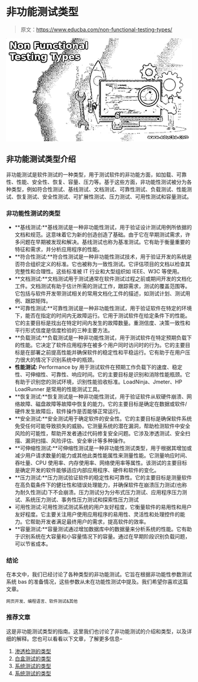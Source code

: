 # 非功能测试类型

> 原文：<https://www.educba.com/non-functional-testing-types/>

![Non Functional Testing Types](img/cee1917dbb87b90f6acfe3aa75005ee7.png)



## 非功能测试类型介绍

非功能测试是软件测试的一种类型，用于测试软件的非功能方面，如加载、可靠性、性能、安全性、恢复、容量、压力等。基于这些方面，非功能性测试被分为各种类型，例如符合性测试、基线测试、文档测试、可靠性测试、负载测试、性能测试、恢复测试、安全性测试、可扩展性测试、压力测试、可用性测试和容量测试。

### 非功能性测试的类型

*   **基线测试:**基线测试是一种非功能性测试，用于验证设计测试用例所依据的文档和规范。这意味着它为新的创造创造了基础。由于它在早期测试需求，许多问题在早期被发现和解决。基线测试也称为基准测试。它有助于衡量重要的特征和需求，并分析应用程序的性能。
*   **符合性测试:**符合性测试是一种非功能性测试技术，用于验证开发的系统是否符合组织定义的标准。它也被称为一致性测试。它评估项目的文档以检查其完整性和合理性。这些标准被 IT 行业和大型组织如 IEEE、W3C 等使用。
*   **文档测试:**文档测试用于测试通常在软件测试过程之前或期间开发的文档化工件。文档测试有助于估计所需的测试工作，跟踪需求，测试的覆盖范围等。它包括与软件开发带测试相关的常用文档化工件的描述，如测试计划、测试用例、跟踪矩阵。
*   **可靠性测试:**可靠性测试是一种非功能性测试，用于验证软件在特定的环境下，能否在指定的时间内无故障运行。它用于测试软件在给定条件下的性能。它的主要目标是找出在特定时间内发生的故障数量。重测信度、决策一致性和平行形式信度是信度检验的三种主要方法。
*   **负载测试:**负载测试是一种非功能性测试，用于测试软件在特定预期负载下的性能。它决定了软件应用程序在被多个用户同时访问时的行为。它的主要目标是在部署之前提高性能并确保软件的稳定性和平稳运行。它有助于在用户压力很大的情况下识别系统中的瓶颈。
*   **性能测试:** Performance by 用于测试软件在预期工作负载下的速度、稳定性、可伸缩性、可靠性、响应时间。它的主要目标是识别和消除性能瓶颈。它有助于识别您的测试环境，识别性能验收标准。LoadNinja、Jmeter、HP LoadRunner 是常用的性能测试工具。
*   **恢复测试:**恢复测试是一种非功能性测试，用于验证软件从软硬件崩溃、网络故障、磁盘故障等故障中恢复的能力。它的主要目标是确定在数据或软件/硬件发生故障后，软件操作是否能够正常运行。
*   **安全测试:**安全测试用于确定软件的安全性。它的主要目标是确保软件系统免受任何可能导致损失的威胁。它测量系统的潜在漏洞，帮助检测软件中安全风险的可能性，帮助开发者通过代码修复安全问题。它涉及渗透测试、安全扫描、漏洞扫描、风险评估、安全审计等多种操作。
*   **可伸缩性测试:**可伸缩性测试是一种非功能性测试类型，用于根据其增加或减少用户请求数量的能力或其他此类性能属性来测量性能。它测量响应时间、吞吐量、CPU 使用率、内存使用率、网络使用率等属性。该测试的主要目标是确定开发的软件能够适应内部应用程序、硬件和软件的变化。
*   **压力测试:**压力测试验证软件的稳定性和可靠性。它的主要目标是测量软件在高负载条件下的健壮性和错误处理能力，并确保软件在崩溃压力测试(也称为耐久性测试)下不会崩溃。压力测试分为分布式压力测试、应用程序压力测试、系统压力测试、事务性压力测试和探索性压力测试
*   可用性测试:可用性测试测试系统的用户友好程度，它衡量软件的易用性和用户友好程度。它主要关注用户使用应用程序的易用性、灵活性和处理控件的能力。它帮助开发者满足最终用户的需求，提高软件的效率。
*   **容量测试:**容量测试通过增加数据库中的数据量来分析系统的性能。它有助于识别系统在大容量和小容量情况下的容量。通过在早期阶段识别负载问题，可以节省成本。

### 结论

在本文中，我们已经讨论了各种类型的非功能测试。它旨在根据非功能性参数测试系统 bas 的准备情况，这些参数从未在功能性测试中提及。我们希望你喜欢这篇文章。

<small>网页开发、编程语言、软件测试&其他</small>

### 推荐文章

这是非功能测试类型的指南。这里我们也讨论了非功能测试的介绍和类型，以及详细的解释。您也可以看看以下文章，了解更多信息–

1.  [渗透检测的类型](https://www.educba.com/types-of-penetration-testing/)
2.  [白盒测试的类型](https://www.educba.com/types-of-white-box-testing/)
3.  [系统测试的类型](https://www.educba.com/course/types-of-system-testing/)
4.  [系统测试的类型](https://www.educba.com/course/types-of-system-testing/)





